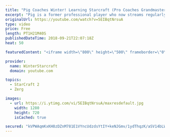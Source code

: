 ```yaml
---
title: "Pig Coaches Winter! Learning Starcraft (Pro Coaches Grandmaster)"
excerpt: "Pig is a former professional player who now streams regularly and is one of the top 50 Grandmaster players on NA as random, and is still one of the best zergs in the world. Check him out:  https://www.youtube.com/user/PiGstarcraft https://www.twitch.tv/x5_pig https://twitter.com/x5_PiG"
originalUrl: https://youtube.com/watch?v=5EIBqtNrsuA
type: video
price: Free
length: PT1H21M40S
publishedDateTime: 2018-09-21T22:07:18Z
heat: 50

featuredContent: "<iframe width=\"800\" height=\"500\" frameborder=\"0\" src=\"https://www.youtube.com/embed/5EIBqtNrsuA\" allow=\"accelerometer; autoplay; encrypted-media; gyroscope; picture-in-picture\" allowfullscreen></iframe>"

provider:
  name: WinterStarcraft
  domain: youtube.com

topics:
  - StarCraft 2
  - Zerg

images:
  - url: https://i.ytimg.com/vi/5EIBqtNrsuA/maxresdefault.jpg
    width: 1280
    height: 720
    isCached: true

secured: "kVPWAqmKxKH8zDZnM781E1VYncUdzdsYtIY+keNJGmv/1ydThqzK/aSV14bLW+BUg+dxqkW6Ft5BuE6VP1AFz6dMgYwozaYy5SY6Hkc7vPfWZYPn3DOWvQB75CaGWnZOpeHxOciVH30YZpia9cRU688T2P6KaCPKyG/2+tKwDqdsqyVpWouEn4sRQ9Nv3y5PeFasaM8DaYGJ71MdvvAA+kPrYKyfdcwTEOFkN7CR1+lN6ZI9ALIrqnMZLLxE5rRhYNWnjXHPLfXXIQ7RkU3kQJkxFrBMGMS5dJH7V2GIAxWwD+SW0zT0yJVgUlKbDkxApTbWZU8g9OoGGr9G8HtRuXbYkB8helHYHHrqgkYhjgfv+ksfM+psERxkZpmlEQHZgDx2023Mk34GY8A7s3CNOfDXOrKyf2mXhktztIhXf5k=;6Ip7xqeTYpG26ClHZwueUg=="
---
```


